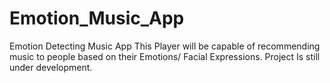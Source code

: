 # Emotion_Music_App
Emotion Detecting Music App
This Player will be capable of recommending music to people based on their Emotions/ Facial Expressions. Project Is still under development.